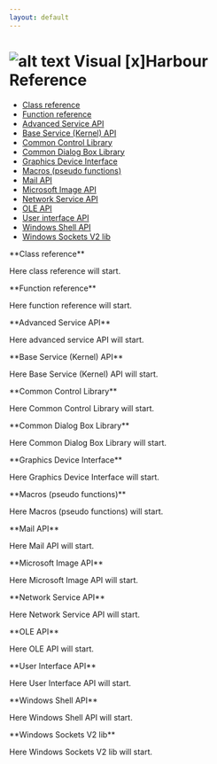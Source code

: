 ```yaml
---
layout: default
---
```

![alt text](favicon.ico "Visual [x]Harbour Reference") Visual [x]Harbour Reference
====================
* [Class reference](#class_ref "class reference")  
* [Function reference](#function_ref "function reference")  
* [Advanced Service API](#advanced_service_api "Advanced Service API")  
* [Base Service (Kernel) API](#base_service_kernel_api "Base Service (Kernel) API")  
* [Common Control Library](#common_control_lib "Common Control Library")  
* [Common Dialog Box Library](#common_dialob_box_lib "Common Dialog Box Library")  
* [Graphics Device Interface](#grafics_device_interface "Graphic Device Interface")  
* [Macros (pseudo functions)](#macros "Macros (pseudo functions)")  
* [Mail API](#mail_api "Mail API")  
* [Microsoft Image API](#ms_image_api "Microsoft Image API")  
* [Network Service API](#network_service_api "Network Service API")  
* [OLE API](#ole_api "OLE API")  
* [User interface API](#ui_api "User Interface API")  
* [Windows Shell API](#shell_api "Windows Shell API")  
* [Windows Sockets V2 lib](#soc_v2_lib "Windows Sockets V2")  



<SECTION ID="class_ref">
</SECTION>
**Class reference**

Here class reference will start.



<SECTION ID="function_ref">
</SECTION>
**Function reference**

Here function reference will start.



<SECTION ID="advanced_service_api">
</SECTION>
**Advanced Service API**

Here advanced service API will start.



<SECTION ID="base_service_kernel_api">
</SECTION>
**Base Service (Kernel) API**

Here Base Service (Kernel) API will start.



<SECTION ID="common_control_lib">
</SECTION>
**Common Control Library**

Here Common Control Library will start.



<SECTION ID="common_dialob_box_lib">
</SECTION>
**Common Dialog Box Library**

Here Common Dialog Box Library will start.



<SECTION ID="grafics_device_interface">
</SECTION>
**Graphics Device Interface**

Here Graphics Device Interface will start.



<SECTION ID="macros">
</SECTION>
**Macros (pseudo functions)**

Here Macros (pseudo functions) will start.



<SECTION ID="mail_api">
</SECTION>
**Mail API**

Here Mail API will start.



<SECTION ID="ms_image_api">
</SECTION>
**Microsoft Image API**

Here Microsoft Image API will start.



<SECTION ID="network_service_api">
</SECTION>
**Network Service API**

Here Network Service API will start.



<SECTION ID="ole_api">
</SECTION>
**OLE API**

Here OLE API will start.



<SECTION ID="ui_api">
</SECTION>
**User Interface API**

Here User Interface API will start.



<SECTION ID="shelll_api">
</SECTION>
**Windows Shell API**

Here Windows Shell API will start.



<SECTION ID="soc_v2_lib">
</SECTION>
**Windows Sockets V2 lib**

Here Windows Sockets V2 lib will start.




